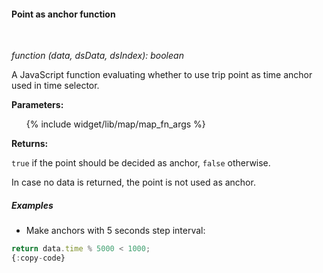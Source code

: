 #### Point as anchor function

<div class="divider"></div>
<br/>

*function (data, dsData, dsIndex): boolean*

A JavaScript function evaluating whether to use trip point as time anchor used in time selector.

**Parameters:**

<ul>
  {% include widget/lib/map/map_fn_args %}
</ul>

**Returns:**

`true` if the point should be decided as anchor, `false` otherwise.

In case no data is returned, the point is not used as anchor.

<div class="divider"></div>

##### Examples

* Make anchors with 5 seconds step interval:

```javascript
return data.time % 5000 < 1000;
{:copy-code}
```

<br>
<br>
